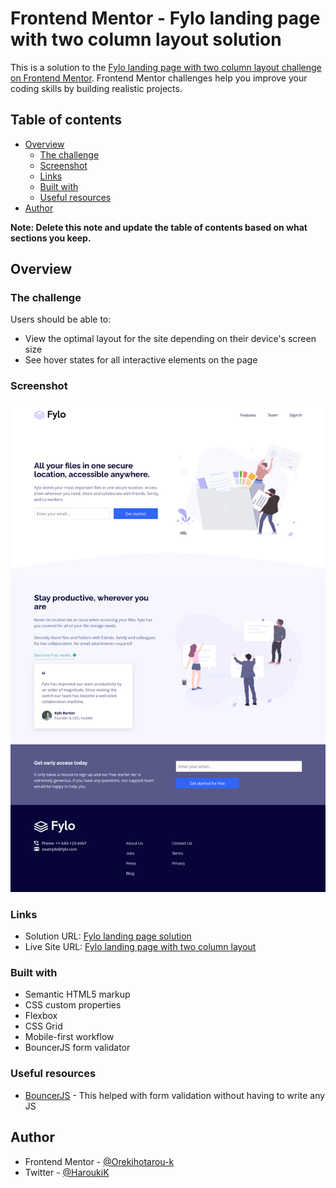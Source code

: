 # Frontend Mentor - Fylo landing page with two column layout solution

This is a solution to the [Fylo landing page with two column layout challenge on Frontend Mentor](https://www.frontendmentor.io/challenges/fylo-landing-page-with-two-column-layout-5ca5ef041e82137ec91a50f5). Frontend Mentor challenges help you improve your coding skills by building realistic projects. 

## Table of contents

- [Overview](#overview)
  - [The challenge](#the-challenge)
  - [Screenshot](#screenshot)
  - [Links](#links)
  - [Built with](#built-with)
  - [Useful resources](#useful-resources)
- [Author](#author)

**Note: Delete this note and update the table of contents based on what sections you keep.**

## Overview

### The challenge

Users should be able to:

- View the optimal layout for the site depending on their device's screen size
- See hover states for all interactive elements on the page

### Screenshot

![](./screenshot.jpeg)

### Links

- Solution URL: [Fylo landing page solution](https://www.frontendmentor.io/solutions/responsive-fylo-landing-page-2-column-layout-with-css-flexbox-Ncnyswdk-b)
- Live Site URL: [Fylo landing page with two column layout](https://main--chimerical-jalebi-ccc5d9.netlify.app/)


### Built with

- Semantic HTML5 markup
- CSS custom properties
- Flexbox
- CSS Grid
- Mobile-first workflow
- BouncerJS form validator


### Useful resources

- [BouncerJS](https://github.com/cferdinandi/bouncer) - This helped with form validation without having to write any JS

## Author

- Frontend Mentor - [@Orekihotarou-k](https://www.frontendmentor.io/profile/Orekihotarou-k)
- Twitter - [@HaroukiK](https://www.twitter.com/HaroukiK)
